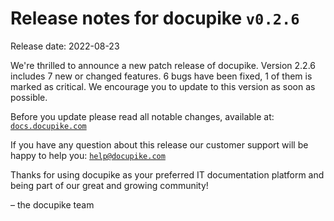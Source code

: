 # Release notes for docupike `v0.2.6`

Release date: 2022-08-23

We're thrilled to announce a new patch release of docupike. Version 2.2.6 includes 7 new or changed features. 6 bugs have been fixed, 1 of them is marked as critical. We encourage you to update to this version as soon as possible.

Before you update please read all notable changes, available at: [`docs.docupike.com`](https://docs.docupike.com/ref/changelog.html)

If you have any question about this release our customer support will be happy to help you: [`help@docupike.com`](mailto:help@docupike.com)

Thanks for using docupike as your preferred IT documentation platform and being part of our great and growing community!

– the docupike team
